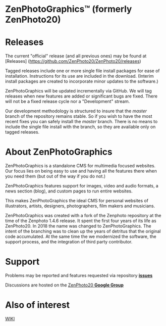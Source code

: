 # ZenPhotoGraphics™ (formerly ZenPhoto20) 

# Releases

The current "official" release (and all previous ones) may be found at [Releases] (https://github.com/ZenPhoto20/ZenPhoto20/releases)

Tagged releases include one or more single file install packages for ease of installation. Instructions for its use are included in the download. (Interim install packages are created to incorporate minor updates to the software.)

ZenPhotoGraphics will be updated incrementally via GitHub. We will tag releases when new features are added or significant bugs are fixed. There will not be a fixed release cycle nor a "Development" stream.

Our development methodology is structured to insure that the _master_ branch of the repository remains stable. So if you wish to have the most recent fixes you can safely install the _master_ branch. There is no means to include the single file install with the branch, so they are available only on tagged releases.


# About ZenPhotoGraphics

ZenPhotoGraphics is a standalone CMS for multimedia focused websites. Our focus lies on being easy to use and having all the features there when you need them (but out of the way if you do not.)

ZenPhotoGraphics features support for images, video and audio formats, a news section (blog), and custom pages to run entire websites.

This makes ZenPhotoGraphics the ideal CMS for personal websites of illustrators, artists, designers, photographers, film makers and musicians.


ZenPhotoGraphics was created with a fork of the Zenphoto repository at the time of the Zenphoto 1.4.6 release. It spent the first four years of its life as ZenPhoto20. In 2018 the name was changed to ZenPhotoGraphics.
The intent of the branching was to clean up the years of detritus that the original code accumulated. At the same time
the we modernized the software, the support process, and the integration of third party contributor.

# Support

Problems may be reported and features requested via repository [__issues__](https://github.com/ZenPhoto20/ZenPhoto20/issues)

Discussions are hosted on the [ZenPhoto20 __Google Group__](https://groups.google.com/forum/#!forum/zenphoto20)

# Also of interest
[WIKI](https://github.com/ZenPhoto20/ZenPhoto20/wiki)
